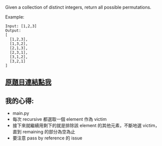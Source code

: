 Given a collection of distinct integers, return all possible permutations.

Example:

	Input: [1,2,3]
	Output:
	[
	  [1,2,3],
	  [1,3,2],
	  [2,1,3],
	  [2,3,1],
	  [3,1,2],
	  [3,2,1]
	]

## [原題目連結點我](https://leetcode.com/problems/permutations/)
	
## 我的心得:
* main.py
* 每次 recursive 都選取一個 element 作為 victim
* 接下來就繼續用剩下的就是排除該 element 的其他元素，不斷地選 victim，直到 remaining 的部分為空為止
* 要注意 pass by reference 的 issue